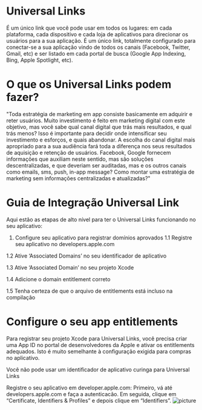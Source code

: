 # Universal Links #

É um único link que você pode usar em todos os lugares: em cada plataforma, cada dispositivo e cada loja de aplicativos para direcionar os usuários para a sua aplicação. É um único link, totalmente configurado para conectar-se a sua aplicação vindo de todos os canais (Facebook, Twitter, Gmail, etc) e ser listado em cada portal de busca (Google App Indexing, Bing, Apple Spotlight, etc).

# O que os Universal Links podem fazer? #

"Toda estratégia de marketing em app consiste basicamente em adquirir e reter usuários. Muito investimento é feito em marketing digital com este objetivo, mas você sabe qual canal digital que trás mais resultados, e qual trás menos? Isso é importante para decidir onde intensificar seu investimento e esforços, e quais abandonar. A escolha do canal digital mais apropriado para a sua audiência fará toda a diferença nos seus resultados de aquisição e retenção de usuários. Facebook, Google fornecem informações que auxiliam neste sentido, mas são soluções descentralizadas, e que deveriam ser auditadas, mas e os outros canais como emails, sms, push, in-app message? Como montar uma estratégia de marketing sem informações centralizadas e atualizadas?"


# Guia de Integração Universal Link #
Aqui estão as etapas de alto nível para ter o Universal Links funcionando no seu aplicativo:

1. Configure seu aplicativo para registrar domínios aprovados
1.1 Registre seu aplicativo no developers.apple.com

1.2 Ative ‘Associated Domains’ no seu identificador de aplicativo

1.3 Ative ‘Associated Domain’ no seu projeto Xcode

1.4 Adicione o domain entitlement correto

1.5 Tenha certeza de que o arquivo de entitlements está incluso na compilação


# Configure o seu app entitlements #
Para registrar seu projeto Xcode para Universal Links, você precisa criar uma App ID no portal de desenvolvedores da Apple e ativar os entitlements adequados. Isto é muito semelhante à configuração exigida para compras no aplicativo.

Você não pode usar um identificador de aplicativo curinga para Universal Links

Registre o seu aplicativo em developer.apple.com:
Primeiro, vá até developers.apple.com e faça a autenticacão. Em seguida, clique em “Certificate, Identifiers & Profiles” e depois clique em “Identifiers”.
![picture](http://cdn.getmo.com.br/images/universal_links/developer_portal.png)




